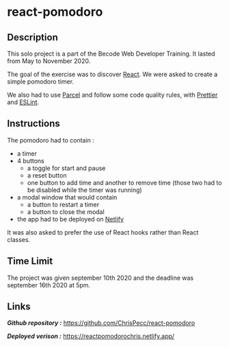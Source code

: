 # react-pomodoro

## Description

This solo project is a part of the Becode Web Developer Training. It lasted from May to November 2020.

The goal of the exercise was to discover [React](https://reactjs.org/). We were asked to create a simple pomodoro timer. 

We also had to use [Parcel](https://parceljs.org/) and follow some code quality rules, with [Prettier](https://prettier.io/) and [ESLint](https://eslint.org/).

## Instructions

The pomodoro had to contain :
* a timer
* 4 buttons 
    * a toggle for start and pause
    * a reset button 
    * one button to add time and another to remove time (those two had to be disabled while the timer was running)
* a modal window that would contain
    * a button to restart a timer
    * a button to close the modal
* the app had to be deployed on [Netlify](https://www.netlify.com/)

It was also asked to prefer the use of React hooks rather than React classes.

## Time Limit

The project was given september 10th 2020 and the deadline was september 16th 2020 at 5pm.

## Links

**_Github repository :_** https://github.com/ChrisPecc/react-pomodoro

**_Deployed verison :_** https://reactpomodorochris.netlify.app/